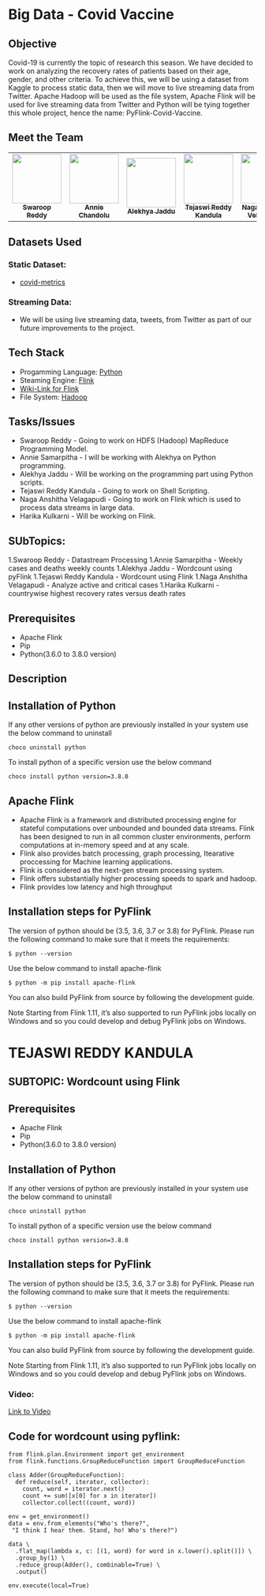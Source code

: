 # Big Data - Covid Vaccine

## Objective

Covid-19 is currently the topic of research this season. We have decided to work on analyzing the recovery rates of patients based on their age, gender, and other criteria. To achieve this, we will be using a dataset from Kaggle to process static data, then we will move to live streaming data from Twitter. Apache Hadoop will be used as the file system, Apache Flink will be used for live streaming data from Twitter and Python will be tying together this whole project, hence the name: PyFlink-Covid-Vaccine.

## Meet the Team

<table>
<td align="center"><a href="https://github.com/SwaroopReddyGottigundala"><img src="https://avatars.githubusercontent.com/u/60024334?s=460&u=20ef224b43a8e817fdceb9e558d631e1a6e7435d&v=4" width="100px;" alt=""/><br /><sub><b>Swaroop Reddy</b></sub></a><br /></td>

<td align="center"><a href="https://github.com/annie0sc"><img src="https://avatars.githubusercontent.com/u/28427324?s=460&u=31b810c008419d5bfb81c152d51ec90cb96dc28b&v=4" width="100px;" alt=""/><br /><sub><b>Annie Chandolu</b></sub></a><br /></td>

<td align="center"><a href="https://github.com/alekhyajaddu"><img src="https://avatars.githubusercontent.com/u/60018848?s=460&u=7cc6d01354b7857d88890a77b510232333fb9b53&v=4" width="100px;" alt=""/><br /><sub><b>Alekhya Jaddu</b></sub></a><br /></td>

<td align="center"><a href="https://github.com/Teju2404"><img src="https://avatars.githubusercontent.com/u/60014237?s=460&u=f01438bd5720ded87bb9f744c26a9e706853c0a2&v=4" width="100px;" alt=""/><br /><sub><b>Tejaswi Reddy Kandula</b></sub></a><br /></td>

<td align="center"><a href="https://github.com/anshithavelagapudi"><img src="https://avatars.githubusercontent.com/u/60020144?s=460&v=4" width="100px;" alt=""/><br /><sub><b>Naga Anshitha Velagapudi</b></sub></a><br /></td>

<td align="center"><a href="https://github.com/KHARIKA17"><img src="https://avatars.githubusercontent.com/u/60010885?s=460&u=24c5428d5a37b37a3efd752d271740b402177734&v=4" width="100px;" alt=""/><br /><sub><b>Harika Kulkarni</b></sub></a><br /></td>

</table>

## Datasets Used

### Static Dataset: 
* [covid-metrics](https://www.kaggle.com/imdevskp/corona-virus-report?select=country_wise_latest.csv)

### Streaming Data:
* We will be using live streaming data, tweets, from Twitter as part of our future improvements to the project.

## Tech Stack

* Progamming Language: [Python](https://docs.python.org/3/c-api/index.html)
* Steaming Engine: [Flink](https://flink.apache.org/)
* [Wiki-Link for Flink](https://github.com/apache/flink)
* File System: [Hadoop](https://hadoop.apache.org/docs/stable/api/index.html)

## Tasks/Issues
* Swaroop Reddy - Going to work on HDFS (Hadoop) MapReduce Programming Model.
* Annie Samarpitha - I will be working with Alekhya on Python programming. 
* Alekhya Jaddu - Will be working on the programming part using Python scripts.
* Tejaswi Reddy Kandula - Going to work on Shell Scripting. 
* Naga Anshitha Velagapudi - Going to work on Flink which is used to process data streams in large data.
* Harika Kulkarni - Will be working on Flink.

## SUbTopics:
1.Swaroop Reddy - Datastream Processing
1.Annie Samarpitha - Weekly cases and deaths weekly counts
1.Alekhya Jaddu - Wordcount using pyFlink
1.Tejaswi Reddy Kandula - Wordcount using Flink
1.Naga Anshitha Velagapudi - Analyze active and critical cases
1.Harika Kulkarni - countrywise highest recovery rates versus death rates

## Prerequisites
* Apache Flink 
* Pip
* Python(3.6.0 to 3.8.0 version)

## Description

## Installation of Python
If any other versions of python are previously installed in your system use the below command to uninstall
```
choco uninstall python
```
To install python of a specific version use the below command
```
choco install python version=3.8.0
```

## Apache Flink
- Apache Flink is a framework and distributed processing engine for stateful computations over unbounded and bounded data streams. Flink has been designed to run in all common cluster environments, perform computations at in-memory speed and at any scale.
- Flink also provides batch processing, graph processing, Itearative proccessing for Machine learning applications.
- Flink is considered as the next-gen stream processing system.
- Flink offers substantially higher processing speeds to spark and hadoop.
- Flink provides low latency and high throughput


## Installation steps for PyFlink

The version of python should be (3.5, 3.6, 3.7 or 3.8) for PyFlink. Please run the following command to make sure that it meets the requirements:
```
$ python --version
```
Use the below command to install apache-flink 
```
$ python -m pip install apache-flink 
```
You can also build PyFlink from source by following the development guide.

Note Starting from Flink 1.11, it’s also supported to run PyFlink jobs locally on Windows and so you could develop and debug PyFlink jobs on Windows.

# TEJASWI REDDY KANDULA

## SUBTOPIC: Wordcount using Flink

## Prerequisites
* Apache Flink 
* Pip
* Python(3.6.0 to 3.8.0 version)

## Installation of Python
If any other versions of python are previously installed in your system use the below command to uninstall
```
choco uninstall python
```
To install python of a specific version use the below command
```
choco install python version=3.8.0
```
## Installation steps for PyFlink

The version of python should be (3.5, 3.6, 3.7 or 3.8) for PyFlink. Please run the following command to make sure that it meets the requirements:
```
$ python --version
```
Use the below command to install apache-flink 
```
$ python -m pip install apache-flink 
```
You can also build PyFlink from source by following the development guide.

Note Starting from Flink 1.11, it’s also supported to run PyFlink jobs locally on Windows and so you could develop and debug PyFlink jobs on Windows.

### Video:
[Link to Video](https://app.vidgrid.com/view/ELbJK68EX0hP) 

## Code for wordcount using pyflink:

```
from flink.plan.Environment import get_environment
from flink.functions.GroupReduceFunction import GroupReduceFunction

class Adder(GroupReduceFunction):
  def reduce(self, iterator, collector):
    count, word = iterator.next()
    count += sum([x[0] for x in iterator])
    collector.collect((count, word))

env = get_environment()
data = env.from_elements("Who's there?",
 "I think I hear them. Stand, ho! Who's there?")

data \
  .flat_map(lambda x, c: [(1, word) for word in x.lower().split()]) \
  .group_by(1) \
  .reduce_group(Adder(), combinable=True) \
  .output()

env.execute(local=True)
```






